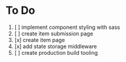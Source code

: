 # To Do

1. [ ] implement component styling with sass
2. [ ] create item submission page
3. [x] create item page
4. [x] add state storage middleware
5. [ ] create production build tooling